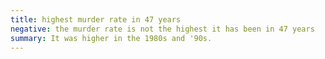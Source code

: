 ```yaml
---
title: highest murder rate in 47 years
negative: the murder rate is not the highest it has been in 47 years
summary: It was higher in the 1980s and '90s.
---
```

